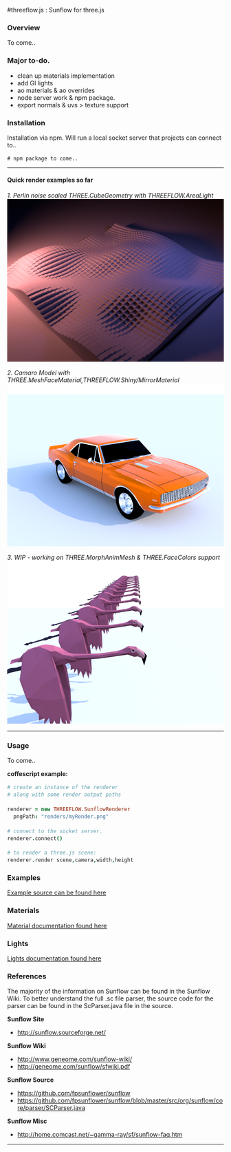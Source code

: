 
#threeflow.js : Sunflow for three.js

### Overview

To come..

### Major to-do.
+ clean up materials implementation
+ add GI lights
+ ao materials & ao overrides
+ node server work & npm package.
+ export normals & uvs > texture support

### Installation

Installation via npm. Will run a local socket server that projects can connect to..
```shell
# npm package to come..
```

------------------------------------------------------------------------------
#### Quick render examples so far

*1. Perlin noise scaled THREE.CubeGeometry with THREEFLOW.AreaLight*
![Geometry Cubes](examples/renders/geometry_cubes.png)

*2. Camaro Model with THREE.MeshFaceMaterial,THREEFLOW.Shiny/MirrorMaterial*
![Camaro](examples/renders/models_camaro.png)

*3. WIP - working on THREE.MorphAnimMesh & THREE.FaceColors support*
![Camaro](examples/renders/models_flamingo.png)

------------------------------------------------------------------------------

### Usage
To come..

**coffescript example:**
```coffee
# create an instance of the renderer
# along with some render output paths

renderer = new THREEFLOW.SunflowRenderer
  pngPath: "renders/myRender.png"

# connect to the socket server.
renderer.connect()

# to render a three.js scene:
renderer.render scene,camera,width,height

```

### Examples
[Example source can be found here](src/examples)

### Materials
[Material documentation found here](src/client/materials)

### Lights
[Lights documentation found here](src/client/lights)

### References

The majority of the information on Sunflow can be found in the Sunflow Wiki.
To better understand the full .sc file parser, the source code for the parser can be
found in the ScParser.java file in the source.

**Sunflow Site**

+ http://sunflow.sourceforge.net/

**Sunflow Wiki**

+ http://www.geneome.com/sunflow-wiki/
+ http://geneome.com/sunflow/sfwiki.pdf

**Sunflow Source**

+ https://github.com/fpsunflower/sunflow
+ https://github.com/fpsunflower/sunflow/blob/master/src/org/sunflow/core/parser/SCParser.java

**Sunflow Misc**

+ http://home.comcast.net/~gamma-ray/sf/sunflow-faq.htm


------------------------------------------------------------------------------




















